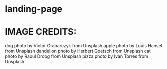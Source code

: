 # landing-page


# IMAGE CREDITS:
dog photo by Victor Grabarczyk from Unsplash
apple photo by Louis Hansel from Unsplash
dandelion photo by Herbert Goetsch from Unsplash
cat photo by Raoul Droog from Unsplash
pizza photo by Ivan Torres from Unsplash